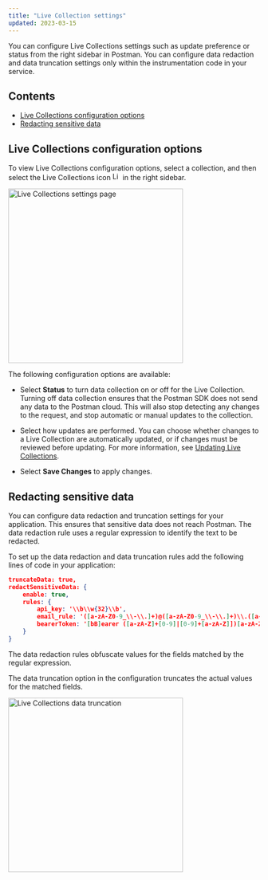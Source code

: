 ```yaml
---
title: "Live Collection settings"
updated: 2023-03-15
---
```


You can configure Live Collections settings such as update preference or status from the right sidebar in Postman. You can configure data redaction and data truncation settings only within the instrumentation code in your service.

## Contents

* [Live Collections configuration options](#live-collections-configuration-options)
* [Redacting sensitive data](#redacting-sensitive-data)

## Live Collections configuration options

To view Live Collections configuration options, select a collection, and then select the Live Collections icon <img alt="Live collections icon" src="https://assets.postman.com/postman-docs/v10/icon-live-collections.jpg#icon" width="16px"> in the right sidebar.

<img alt="Live Collections settings page" src="https://assets.postman.com/postman-docs/v10/live-collections-settings-page.jpg" width="350px">

The following configuration options are available:

* Select **Status** to turn data collection on or off for the Live Collection. Turning off data collection ensures that the Postman SDK does not send any data to the Postman cloud. This will also stop detecting any changes to the request, and stop automatic or manual updates to the collection.

* Select how updates are performed. You can choose whether changes to a Live Collection are automatically updated, or if changes must be reviewed before updating. For more information, see [Updating Live Collections](/docs/collections/live-collections/update-live-collections/).
* Select **Save Changes** to apply changes.

## Redacting sensitive data

You can configure data redaction and truncation settings for your application. This ensures that sensitive data does not reach Postman. The data redaction rule uses a regular expression to identify the text to be redacted.

To set up the data redaction and data truncation rules add the following lines of code in your application:

```json
truncateData: true,
redactSensitiveData: {
	enable: true,
	rules: {
		api_key: '\\b\\w{32}\\b',
		email_rule: '([a-zA-Z0-9_\\-\\.]+)@([a-zA-Z0-9_\\-\\.]+)\\.([a-zA-Z]{2,5})',
		bearerToken: '[bB]earer ([a-zA-Z]+[0-9]|[0-9]+[a-zA-Z]])[a-zA-Z0-9/+_.-]{15,1000}(?![a-zA-Z0-9/+.-])',
	}
}
```

The data redaction rules obfuscate values for the fields matched by the regular expression.

The data truncation option in the configuration truncates the actual values for the matched fields.

<img alt="Live Collections data truncation" src="https://assets.postman.com/postman-docs/v10/live-collections-data-truncation.jpg" width="350px">
